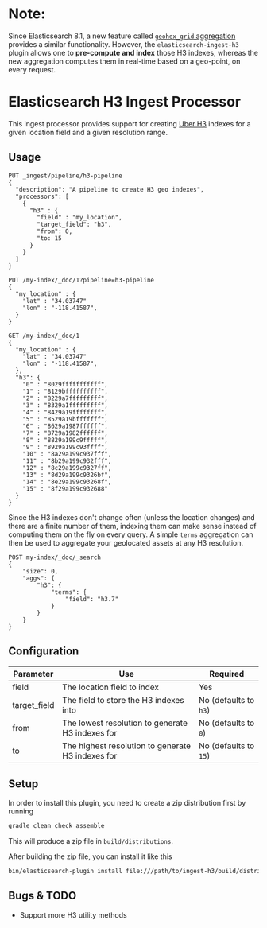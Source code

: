 # Note: 
Since Elasticsearch 8.1, a new feature called [`geohex_grid` aggregation](https://www.elastic.co/guide/en/elasticsearch/reference/8.1/search-aggregations-bucket-geohexgrid-aggregation.html) provides a similar functionality. However, the `elasticsearch-ingest-h3` plugin allows one to **pre-compute and index** those H3 indexes, whereas the new aggregation computes them in real-time based on a geo-point, on every request.

# Elasticsearch H3 Ingest Processor

This ingest processor provides support for creating [Uber H3](https://uber.github.io/h3) 
indexes for a given location field and a given resolution range. 

## Usage


```
PUT _ingest/pipeline/h3-pipeline
{
  "description": "A pipeline to create H3 geo indexes",
  "processors": [
    {
      "h3" : {
        "field" : "my_location",
        "target_field": "h3",
        "from": 0,
        "to: 15
      }
    }
  ]
}

PUT /my-index/_doc/1?pipeline=h3-pipeline
{
  "my_location" : {
    "lat" : "34.03747"
    "lon" : "-118.41587",
  }
}

GET /my-index/_doc/1
{
  "my_location" : {
    "lat" : "34.03747"
    "lon" : "-118.41587",
  },
  "h3": {
    "0" : "8029fffffffffff",
    "1" : "8129bffffffffff",
    "2" : "8229a7fffffffff",
    "3" : "8329a1fffffffff",
    "4" : "8429a19ffffffff",
    "5" : "8529a19bfffffff",
    "6" : "8629a1987ffffff",
    "7" : "8729a1982ffffff",
    "8" : "8829a199c9fffff",
    "9" : "8929a199c93ffff",
    "10" : "8a29a199c937fff",
    "11" : "8b29a199c932fff",
    "12" : "8c29a199c9327ff",
    "13" : "8d29a199c9326bf",
    "14" : "8e29a199c93268f",
    "15" : "8f29a199c932688"
  }
}
```

Since the H3 indexes don't change often (unless the location changes) and there are a finite number of them, indexing them can make sense instead of computing them on the fly on every query.
A simple `terms` aggregation can then be used to aggregate your geolocated assets at any H3 resolution. 
```
POST my-index/_doc/_search
{
    "size": 0,
    "aggs": {
        "h3": {
            "terms": {
                "field": "h3.7"
            }
        }
    }
}
```

## Configuration

| Parameter    | Use | Required              |
|--------------| --- |-----------------------|
| field        | The location field to index | Yes                   |
| target_field | The field to store the H3 indexes into | No (defaults to `h3`) |
| from         | The lowest resolution to generate H3 indexes for | No (defaults to `0`)  |
| to          | The highest resolution to generate H3 indexes for | No (defaults to `15`) |

## Setup

In order to install this plugin, you need to create a zip distribution first by running

```bash
gradle clean check assemble
```

This will produce a zip file in `build/distributions`.

After building the zip file, you can install it like this

```bash
bin/elasticsearch-plugin install file:///path/to/ingest-h3/build/distributions/ingest-h3-8.10.4.zip
```

## Bugs & TODO

* Support more H3 utility methods

